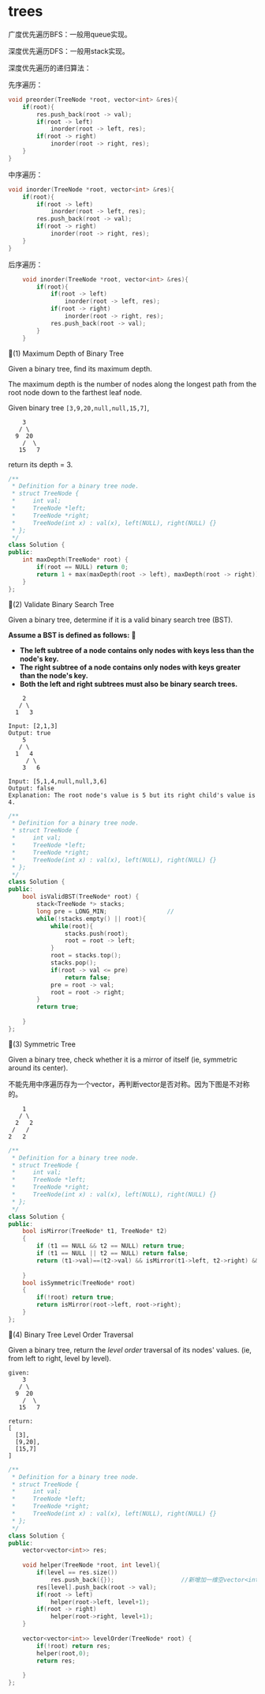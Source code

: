 # trees

广度优先遍历BFS：一般用queue实现。

深度优先遍历DFS：一般用stack实现。

深度优先遍历的递归算法：

先序遍历：

```C++
void preorder(TreeNode *root, vector<int> &res){
    if(root){
        res.push_back(root -> val);
        if(root -> left)
            inorder(root -> left, res);            
        if(root -> right)
            inorder(root -> right, res);
    }
}
```
中序遍历：

```C++
void inorder(TreeNode *root, vector<int> &res){
    if(root){
        if(root -> left)
            inorder(root -> left, res);        
        res.push_back(root -> val);
        if(root -> right)
            inorder(root -> right, res);
    }
}
```
后序遍历：

```C++
    void inorder(TreeNode *root, vector<int> &res){
        if(root){
            if(root -> left)
                inorder(root -> left, res);        
            if(root -> right)
                inorder(root -> right, res);
            res.push_back(root -> val);
        }
    }
```



:triangular_flag_on_post:(1) Maximum Depth of Binary Tree

Given a binary tree, find its maximum depth.

The maximum depth is the number of nodes along the longest path from the root node down to the farthest leaf node.

Given binary tree `[3,9,20,null,null,15,7]`,

```
    3
   / \
  9  20
    /  \
   15   7
```

return its depth = 3.

```C++
/**
 * Definition for a binary tree node.
 * struct TreeNode {
 *     int val;
 *     TreeNode *left;
 *     TreeNode *right;
 *     TreeNode(int x) : val(x), left(NULL), right(NULL) {}
 * };
 */
class Solution {
public:
    int maxDepth(TreeNode* root) {
        if(root == NULL) return 0;
        return 1 + max(maxDepth(root -> left), maxDepth(root -> right)); 
    }
};
```

:triangular_flag_on_post:(2) Validate Binary Search Tree

Given a binary tree, determine if it is a valid binary search tree (BST).

**Assume a BST is defined as follows:**​ :triangular_flag_on_post:

- **The left subtree of a node contains only nodes with keys less than the node's key.**
- **The right subtree of a node contains only nodes with keys greater than the node's key.**
- **Both the left and right subtrees must also be binary search trees.**

```
    2
   / \
  1   3

Input: [2,1,3]
Output: true
    5
   / \
  1   4
     / \
    3   6

Input: [5,1,4,null,null,3,6]
Output: false
Explanation: The root node's value is 5 but its right child's value is 4.
```

```c++
/**
 * Definition for a binary tree node.
 * struct TreeNode {
 *     int val;
 *     TreeNode *left;
 *     TreeNode *right;
 *     TreeNode(int x) : val(x), left(NULL), right(NULL) {}
 * };
 */
class Solution {
public:
    bool isValidBST(TreeNode* root) {
        stack<TreeNode *> stacks;
        long pre = LONG_MIN;                 //
        while(!stacks.empty() || root){
            while(root){
                stacks.push(root);
                root = root -> left;
            }
            root = stacks.top();
            stacks.pop();
            if(root -> val <= pre)
                return false;
            pre = root -> val;
            root = root -> right;
        }
        return true;
        
    }
};
```



:triangular_flag_on_post:(3)  Symmetric Tree

Given a binary tree, check whether it is a mirror of itself (ie, symmetric around its center).

不能先用中序遍历存为一个vector，再判断vector是否对称。因为下图是不对称的。

```
    1
   / \
  2   2
 /   / 
2   2
```

```C++
/**
 * Definition for a binary tree node.
 * struct TreeNode {
 *     int val;
 *     TreeNode *left;
 *     TreeNode *right;
 *     TreeNode(int x) : val(x), left(NULL), right(NULL) {}
 * };
 */
class Solution {
public:
    bool isMirror(TreeNode* t1, TreeNode* t2)
    {
        if (t1 == NULL && t2 == NULL) return true;
        if (t1 == NULL || t2 == NULL) return false;
        return (t1->val)==(t2->val) && isMirror(t1->left, t2->right) && isMirror(t1->right, t2->left);
        
    }
    bool isSymmetric(TreeNode* root) 
    {
        if(!root) return true;
        return isMirror(root->left, root->right);
    }
};
```

:triangular_flag_on_post:(4) Binary Tree Level Order Traversal

Given a binary tree, return the *level order* traversal of its nodes' values. (ie, from left to right, level by level).

```
given:
    3
   / \
  9  20
    /  \
   15   7

return:
[
  [3],
  [9,20],
  [15,7]
]
```

```C++
/**
 * Definition for a binary tree node.
 * struct TreeNode {
 *     int val;
 *     TreeNode *left;
 *     TreeNode *right;
 *     TreeNode(int x) : val(x), left(NULL), right(NULL) {}
 * };
 */
class Solution {
public:
    vector<vector<int>> res;
    
    void helper(TreeNode *root, int level){
        if(level == res.size())
            res.push_back({});                   //新增加一维空vector<int>
        res[level].push_back(root -> val);
        if(root -> left)
            helper(root->left, level+1);
        if(root -> right)
            helper(root->right, level+1);
    }
    
    vector<vector<int>> levelOrder(TreeNode* root) {
        if(!root) return res;
        helper(root,0);
        return res;
        
    }
};
```

